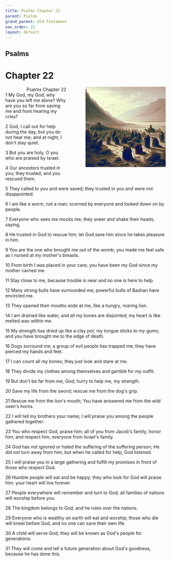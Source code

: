 ```yaml
---
title: Psalms Chapter 22
parent: Psalms
grand_parent: Old Testament
nav_order: 22
layout: default
---
```


## Psalms

# Chapter 22

<div style="clear: both; text-align: right;">
    <div style="max-width: 50%; height: auto; float: right; margin: 0 0 10px 10px; padding-left: 10%;">
        <img src="/assets/Image/Psalms/500/22.jpg" alt="Psalms Chapter 22" class="chapter-image">
    </div>
    <figcaption style="font-size: 14px; text-align: right;">Psalms Chapter 22</figcaption>
</div>
1 My God, my God, why have you left me alone? Why are you so far from saving me and from hearing my cries?

2 God, I call out for help during the day, but you do not hear me; and at night, I don't stay quiet.

3 But you are holy, O you who are praised by Israel.

4 Our ancestors trusted in you; they trusted, and you rescued them.

5 They called to you and were saved; they trusted in you and were not disappointed.

6 I am like a worm, not a man; scorned by everyone and looked down on by people.

7 Everyone who sees me mocks me; they sneer and shake their heads, saying,

8 He trusted in God to rescue him; let God save him since he takes pleasure in him.

9 You are the one who brought me out of the womb; you made me feel safe as I nursed at my mother's breasts.

10 From birth I was placed in your care; you have been my God since my mother carried me.

11 Stay close to me, because trouble is near and no one is here to help.

12 Many strong bulls have surrounded me; powerful bulls of Bashan have encircled me.

13 They opened their mouths wide at me, like a hungry, roaring lion.

14 I am drained like water, and all my bones are disjointed; my heart is like melted wax within me.

15 My strength has dried up like a clay pot; my tongue sticks to my gums; and you have brought me to the edge of death.

16 Dogs surround me; a group of evil people has trapped me; they have pierced my hands and feet.

17 I can count all my bones; they just look and stare at me.

18 They divide my clothes among themselves and gamble for my outfit.

19 But don't be far from me, God; hurry to help me, my strength.

20 Save my life from the sword; rescue me from the dog's grip.

21 Rescue me from the lion's mouth; You have answered me from the wild oxen's horns.

22 I will tell my brothers your name; I will praise you among the people gathered together.

23 You who respect God, praise him; all of you from Jacob's family, honor him; and respect him, everyone from Israel's family.

24 God has not ignored or hated the suffering of the suffering person; He did not turn away from him, but when he called for help, God listened.

25 I will praise you in a large gathering and fulfill my promises in front of those who respect God.

26 Humble people will eat and be happy; they who look for God will praise him; your heart will live forever.

27 People everywhere will remember and turn to God; all families of nations will worship before you.

28 The kingdom belongs to God, and he rules over the nations.

29 Everyone who is wealthy on earth will eat and worship; those who die will kneel before God, and no one can save their own life.

30 A child will serve God; they will be known as God's people for generations.

31 They will come and tell a future generation about God's goodness, because he has done this.


